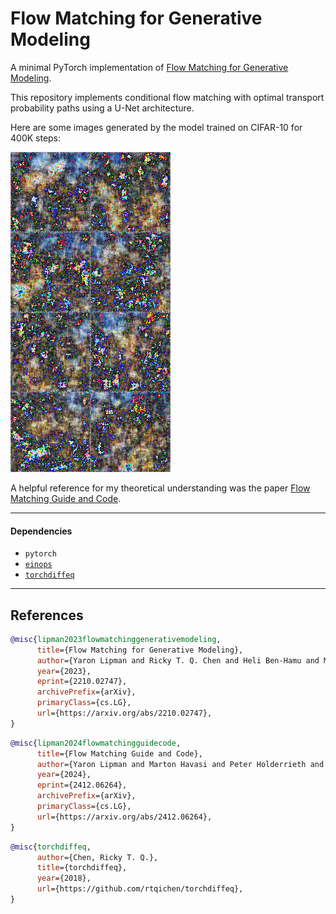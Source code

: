 # Flow Matching for Generative Modeling

A minimal PyTorch implementation of [Flow Matching for Generative Modeling](https://arxiv.org/abs/2210.02747).

This repository implements conditional flow matching with optimal transport probability paths using a U-Net architecture.

Here are some images generated by the model trained on CIFAR-10 for 400K steps:      

![image](samples/0.png)

A helpful reference for my theoretical understanding was the paper [Flow Matching Guide and Code](https://arxiv.org/abs/2412.06264).

---

#### Dependencies

- `pytorch`
- [`einops`](https://einops.rocks/)
- [`torchdiffeq`](https://github.com/rtqichen/torchdiffeq)

---

## References

```bibtex
@misc{lipman2023flowmatchinggenerativemodeling,
      title={Flow Matching for Generative Modeling}, 
      author={Yaron Lipman and Ricky T. Q. Chen and Heli Ben-Hamu and Maximilian Nickel and Matt Le},
      year={2023},
      eprint={2210.02747},
      archivePrefix={arXiv},
      primaryClass={cs.LG},
      url={https://arxiv.org/abs/2210.02747}, 
}
```

```bibtex
@misc{lipman2024flowmatchingguidecode,
      title={Flow Matching Guide and Code}, 
      author={Yaron Lipman and Marton Havasi and Peter Holderrieth and Neta Shaul and Matt Le and Brian Karrer and Ricky T. Q. Chen and David Lopez-Paz and Heli Ben-Hamu and Itai Gat},
      year={2024},
      eprint={2412.06264},
      archivePrefix={arXiv},
      primaryClass={cs.LG},
      url={https://arxiv.org/abs/2412.06264}, 
}
```
```bibtex
@misc{torchdiffeq,
      author={Chen, Ricky T. Q.},
      title={torchdiffeq},
      year={2018},
      url={https://github.com/rtqichen/torchdiffeq},
}
```
